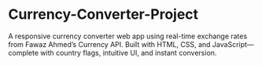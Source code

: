 # Currency-Converter-Project
A responsive currency converter web app using real-time exchange rates from Fawaz Ahmed’s Currency API. Built with HTML, CSS, and JavaScript—complete with country flags, intuitive UI, and instant conversion.
